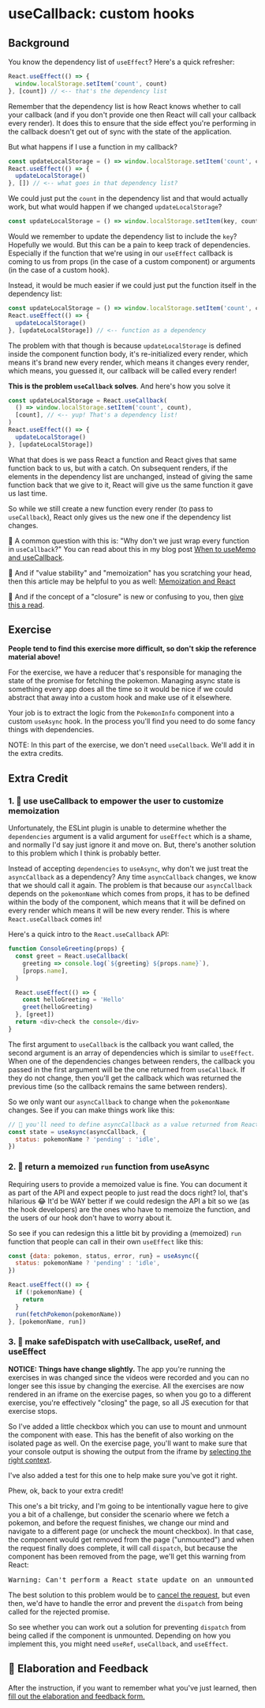 # useCallback: custom hooks

## Background

You know the dependency list of `useEffect`? Here's a quick refresher:

```javascript
React.useEffect(() => {
  window.localStorage.setItem('count', count)
}, [count]) // <-- that's the dependency list
```

Remember that the dependency list is how React knows whether to call your
callback (and if you don't provide one then React will call your callback every
render). It does this to ensure that the side effect you're performing in the
callback doesn't get out of sync with the state of the application.

But what happens if I use a function in my callback?

```javascript
const updateLocalStorage = () => window.localStorage.setItem('count', count)
React.useEffect(() => {
  updateLocalStorage()
}, []) // <-- what goes in that dependency list?
```

We could just put the `count` in the dependency list and that would actually
work, but what would happen if we changed `updateLocalStorage`?

```javascript
const updateLocalStorage = () => window.localStorage.setItem(key, count)
```

Would we remember to update the dependency list to include the `key`? Hopefully
we would. But this can be a pain to keep track of dependencies. Especially if
the function that we're using in our `useEffect` callback is coming to us from
props (in the case of a custom component) or arguments (in the case of a custom
hook).

Instead, it would be much easier if we could just put the function itself in the
dependency list:

```javascript
const updateLocalStorage = () => window.localStorage.setItem('count', count)
React.useEffect(() => {
  updateLocalStorage()
}, [updateLocalStorage]) // <-- function as a dependency
```

The problem with that though is because `updateLocalStorage` is defined inside
the component function body, it's re-initialized every render, which means it's
brand new every render, which means it changes every render, which means, you
guessed it, our callback will be called every render!

**This is the problem `useCallback` solves**. And here's how you solve it

```javascript
const updateLocalStorage = React.useCallback(
  () => window.localStorage.setItem('count', count),
  [count], // <-- yup! That's a dependency list!
)
React.useEffect(() => {
  updateLocalStorage()
}, [updateLocalStorage])
```

What that does is we pass React a function and React gives that same function
back to us, but with a catch. On subsequent renders, if the elements in the
dependency list are unchanged, instead of giving the same function back that we
give to it, React will give us the same function it gave us last time.

So while we still create a new function every render (to pass to `useCallback`),
React only gives us the new one if the dependency list changes.

🦉 A common question with this is: "Why don't we just wrap every function in
`useCallback`?" You can read about this in my blog post
[When to useMemo and useCallback](https://kentcdodds.com/blog/usememo-and-usecallback).

🦉 And if "value stability" and "memoization" has you scratching your head, then
this article may be helpful to you as well:
[Memoization and React](https://epicreact.dev/memoization-and-react)

🦉 And if the concept of a "closure" is new or confusing to you, then
[give this a read](https://whatthefork.is/closure).

## Exercise

**People tend to find this exercise more difficult, so don't skip the reference
material above!**

For the exercise, we have a reducer that's responsible for managing the state of
the promise for fetching the pokemon. Managing async state is something every
app does all the time so it would be nice if we could abstract that away into a
custom hook and make use of it elsewhere.

Your job is to extract the logic from the `PokemonInfo` component into a custom
`useAsync` hook. In the process you'll find you need to do some fancy things
with dependencies.

NOTE: In this part of the exercise, we don't need `useCallback`. We'll add it in
the extra credits.

## Extra Credit

### 1. 💯 use useCallback to empower the user to customize memoization

Unfortunately, the ESLint plugin is unable to determine whether the
`dependencies` argument is a valid argument for `useEffect` which is a shame,
and normally I'd say just ignore it and move on. But, there's another solution
to this problem which I think is probably better.

Instead of accepting `dependencies` to `useAsync`, why don't we just treat the
`asyncCallback` as a dependency? Any time `asyncCallback` changes, we know that
we should call it again. The problem is that because our `asyncCallback` depends
on the `pokemonName` which comes from props, it has to be defined within the
body of the component, which means that it will be defined on every render which
means it will be new every render. This is where `React.useCallback` comes in!

Here's a quick intro to the `React.useCallback` API:

```javascript
function ConsoleGreeting(props) {
  const greet = React.useCallback(
    greeting => console.log(`${greeting} ${props.name}`),
    [props.name],
  )

  React.useEffect(() => {
    const helloGreeting = 'Hello'
    greet(helloGreeting)
  }, [greet])
  return <div>check the console</div>
}
```

The first argument to `useCallback` is the callback you want called, the second
argument is an array of dependencies which is similar to `useEffect`. When one
of the dependencies changes between renders, the callback you passed in the
first argument will be the one returned from `useCallback`. If they do not
change, then you'll get the callback which was returned the previous time (so
the callback remains the same between renders).

So we only want our `asyncCallback` to change when the `pokemonName` changes.
See if you can make things work like this:

```javascript
// 🐨 you'll need to define asyncCallback as a value returned from React.useCallback
const state = useAsync(asyncCallback, {
  status: pokemonName ? 'pending' : 'idle',
})
```

### 2. 💯 return a memoized `run` function from useAsync

Requiring users to provide a memoized value is fine. You can document it as part
of the API and expect people to just read the docs right? lol, that's hilarious
😂 It'd be WAY better if we could redesign the API a bit so we (as the hook
developers) are the ones who have to memoize the function, and the users of our
hook don't have to worry about it.

So see if you can redesign this a little bit by providing a (memoized) `run`
function that people can call in their own `useEffect` like this:

```javascript
const {data: pokemon, status, error, run} = useAsync({
  status: pokemonName ? 'pending' : 'idle',
})

React.useEffect(() => {
  if (!pokemonName) {
    return
  }
  run(fetchPokemon(pokemonName))
}, [pokemonName, run])
```

### 3. 💯 make safeDispatch with useCallback, useRef, and useEffect

**NOTICE: Things have change slightly.** The app you're running the exercises in
was changed since the videos were recorded and you can no longer see this issue
by changing the exercise. All the exercises are now rendered in an iframe on the
exercise pages, so when you go to a different exercise, you're effectively
"closing" the page, so all JS execution for that exercise stops.

So I've added a little checkbox which you can use to mount and unmount the
component with ease. This has the benefit of also working on the isolated page
as well. On the exercise page, you'll want to make sure that your console output
is showing the output from the iframe by
[selecting the right context](https://developers.google.com/web/tools/chrome-devtools/console/reference#context).

I've also added a test for this one to help make sure you've got it right.

Phew, ok, back to your extra credit!

This one's a bit tricky, and I'm going to be intentionally vague here to give
you a bit of a challenge, but consider the scenario where we fetch a pokemon,
and before the request finishes, we change our mind and navigate to a different
page (or uncheck the mount checkbox). In that case, the component would get
removed from the page ("unmounted") and when the request finally does complete,
it will call `dispatch`, but because the component has been removed from the
page, we'll get this warning from React:

<pre style={{whiteSpace: 'normal'}}>Warning: Can't perform a React state update on an unmounted component. This is a no-op, but it indicates a memory leak in your application. To fix, cancel all subscriptions and asynchronous tasks in a useEffect cleanup function.</pre>

The best solution to this problem would be to
[cancel the request](https://developers.google.com/web/updates/2017/09/abortable-fetch),
but even then, we'd have to handle the error and prevent the `dispatch` from
being called for the rejected promise.

So see whether you can work out a solution for preventing `dispatch` from being
called if the component is unmounted. Depending on how you implement this, you
might need `useRef`, `useCallback`, and `useEffect`.

## 🦉 Elaboration and Feedback

<div>
<span>After the instruction, if you want to remember what you've just learned, then </span>
<a rel="noopener noreferrer" target="_blank" href="https://ws.kcd.im/?ws=Advanced%20React%20Hooks%20%F0%9F%94%A5&e=02%3A%20useCallback%3A%20custom%20hooks&em=jonas.hellgren%40pricerunner.com">
  fill out the elaboration and feedback form.
</a>
</div>
